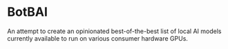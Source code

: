 # BotBAI
An attempt to create an opinionated best-of-the-best list of local AI models currently available to run on various consumer hardware GPUs.
